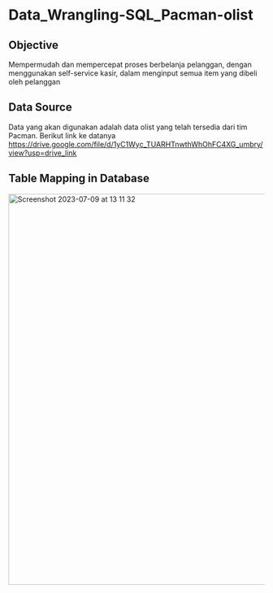 # Data_Wrangling-SQL_Pacman-olist

## Objective
Mempermudah dan mempercepat proses berbelanja pelanggan, dengan menggunakan self-service kasir, dalam menginput semua item yang dibeli oleh pelanggan

## Data Source
Data yang akan digunakan adalah data olist yang telah tersedia dari tim Pacman. Berikut link ke datanya https://drive.google.com/file/d/1yC1Wyc_TUARHTnwthWhOhFC4XG_umbry/view?usp=drive_link 

## Table Mapping in Database
<img width="769" alt="Screenshot 2023-07-09 at 13 11 32" src="https://github.com/rosyanas/Data_Wrangling-SQL_Pacman-olist/assets/61444164/e6d552da-cff6-4844-bf68-346c96f0f316">


